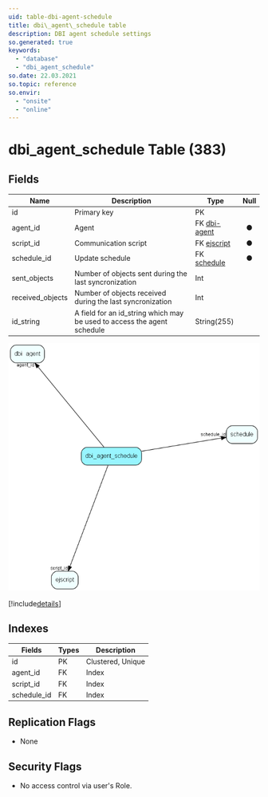 ```yaml
---
uid: table-dbi-agent-schedule
title: dbi\_agent\_schedule table
description: DBI agent schedule settings
so.generated: true
keywords:
  - "database"
  - "dbi_agent_schedule"
so.date: 22.03.2021
so.topic: reference
so.envir:
  - "onsite"
  - "online"
---
```


# dbi\_agent\_schedule Table (383)

## Fields

| Name | Description | Type | Null |
|------|-------------|------|:----:|
|id|Primary key|PK| |
|agent\_id|Agent|FK [dbi-agent](dbi-agent.md)|&#x25CF;|
|script\_id|Communication script|FK [ejscript](ejscript.md)|&#x25CF;|
|schedule\_id|Update schedule|FK [schedule](schedule.md)|&#x25CF;|
|sent\_objects|Number of objects sent during the last syncronization|Int| |
|received\_objects|Number of objects received during the last syncronization|Int| |
|id\_string|A field for an id_string which may be used to access the agent schedule|String(255)| |


![dbi_agent_schedule table relationship diagram](./media/dbi_agent_schedule.png)

[!include[details](./includes/dbi-agent-schedule.md)]

## Indexes

| Fields | Types | Description |
|--------|-------|-------------|
|id |PK |Clustered, Unique |
|agent\_id |FK |Index |
|script\_id |FK |Index |
|schedule\_id |FK |Index |

## Replication Flags

* None

## Security Flags

* No access control via user's Role.

